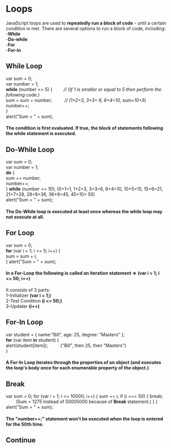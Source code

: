 
# Loops

JavaScript loops are used to **repeatedly run a block of code** - until a certain condition is met.
There are several options to run a block of code, including:   
-**While**   
-**Do-while**   
-**For**  
-**For-in**  


## While Loop

var sum = 0;  
var number = 1;  
**while** (number <= 5) {  &nbsp; &nbsp; &nbsp;&nbsp;&nbsp;&nbsp;*// (If 1 is smaller or equal to 5 then perform the following code.)*  
  sum = sum + number;    &nbsp; &nbsp; &nbsp;&nbsp;&nbsp;&nbsp; *//  (1+2=3, 3+3= 6, 6+4=10, sum=10+5*)  
  number++;  
}\
alert("Sum = " + sum);

#### The condition is first evaluated. If true, the block of statements following the while statement is executed. 


## Do-While Loop

var sum = 0;\
var number = 1;\
**do** {  
   sum += number;  
   number++;  
} **while** (number <= 10);  (0+1=1, 1+2=3, 3+3=6, 6+4=10, 10+5=15, 15+6=21, 21+7=28, 28+8=36, 36+9=45, 45+10= 55)  
alert("Sum = " + sum);


#### The Do-While loop is executed **at least once** whereas the while loop may not execute at all.


## For Loop

var sum = 0;  
**for** (var i = 1; i <= 5; i++) {  
   sum = sum + i;  	
}
alert("Sum = " + sum);	


#### In a For-Loop the following is called an iteration statement => (var i = 1; i <= 50; i++) 
It consists of 3 parts:   
1-Initializer **(var i = 1;)**  
2-Test Condition **(i <= 50;)**  
3-Updater **(i++)**


## For-In Loop

var student = { name:"Bill", age: 25, degree: "Masters" };  
**for** (var item **in** student) {  
   alert(student[item]);    &nbsp;&nbsp;&nbsp;&nbsp;&nbsp;&nbsp;&nbsp;&nbsp; ("Bill", then 25, then "Masters")  
}


#### A For-In Loop iterates through the properties of an object (and executes the loop's body once for each enumerable property of the object.)

## Break

var sum = 0;
for (var i = 1; i <= 10000; i++) {
   sum += i;
   if (i === 50) {
       break;  &nbsp;&nbsp;&nbsp;&nbsp;&nbsp;&nbsp;&nbsp;  (Sum = 1275 instead of 50005000 because of **Break** statement.)
   }
}
alert("Sum = " + sum); &nbsp;&nbsp;&nbsp;&nbsp;&nbsp;&nbsp;      

#### The "number++;" statement won't be executed when the loop is entered for the 50th time.


## Continue 


#### 

